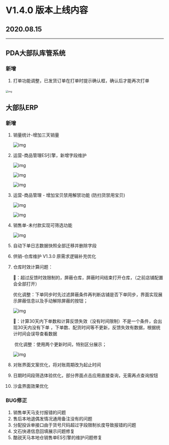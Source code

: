 # V1.4.0 版本上线内容

## 2020.08.15

------

## PDA大部队库管系统

### **新增**

1. 打单功能调整，已发货订单在打单时提示确认框，确认后才能再次打单

​            <img src="https://qqadapt.qpic.cn/txdocpic/0/3ec515a9201677f40d33b7f8816835dc/0?w=720&amp;h=1280" alt="img" style="zoom:50%;" />            

## **大部队ERP**

### **新增**

1. 销量统计-增加三天销量

   ![img](https://qqadapt.qpic.cn/txdocpic/0/351c4507c9c6c3d86c7a01031ede599b/0?w=787&h=515)            

   

2. 运营-商品管理ES引擎，新增字段维护

   ![img](https://qqadapt.qpic.cn/txdocpic/0/e571a02a18b9637328487ab4715f7909/0?w=789&h=443)            

    ![img](https://qqadapt.qpic.cn/txdocpic/0/d70722c3b52e205f53b285d135a9f064/0?w=588&h=414)            

   ![img](https://qqadapt.qpic.cn/txdocpic/0/c008bdc0cf3e718eb9c164ede530e996/0?w=1402&h=840)            

3. 运营-商品管理 - 增加宝贝禁用解禁功能   (防扫货禁用宝贝)

    ![img](https://qqadapt.qpic.cn/txdocpic/0/d92d53f5b8c29e3d165c7bc2b1743a5f/0?w=402&h=382)            

    ![img](https://qqadapt.qpic.cn/txdocpic/0/7d44694af0d86d3b14e724821ca0899d/0?w=382&h=311)            

4. 销售单-未付款实现可筛选功能

    ![img](https://qqadapt.qpic.cn/txdocpic/0/837de8463bf5ef43f7054460d0dd5167/0?w=669&h=479)            

5. 自动下单日志数据快照全部迁移并删除字段

6. 供销-仓库维护 V1.3.0 原需求逻辑补充优化

7. 仓库时效计算问题：

   ​    🌟：超过反馈时效限制的，屏蔽仓库，屏蔽时间结束打开仓库，（之前店铺配置会全部打开）

   ​    		优化调整：下单同步时先过滤屏蔽条件再判断店铺是否下单同步，界面实现展示屏蔽信息以及手动解除屏蔽的按钮；

   ![img](https://qqadapt.qpic.cn/txdocpic/0/6cb9d0c170026cea98e5b126d3a1804b/0?w=1130&h=613)            

   ​    🌟：计算30天内下单数和计算反馈失效（没有时间限制）不是一个条件，会出现30天内没有下单 ，下单数、配货时间等不更新，反馈失效有数据，根据统计时间会误导查看数据

   ​    优化调整：使用两个更新时间，特别区分展示；

    ![img](https://qqadapt.qpic.cn/txdocpic/0/b28bfecb96400dae768a509d45cc1a20/0?w=550&h=346)            

8. 对账界面文案优化，将对账周期改为起止时间

9. 日期时间段筛选体验优化，部分界面点击应用直接查询，无需再点查询按钮

10. 沙盒界面效果优化





### **BUG修正**

1.  销售单天马支付报错的问题
2. 售后本地退偶发情况通用备注没有的问题
3. 分配投诉单接口由于货号尺码超过字段限制长度导致报错的问题
4. 文石快递信息回填展示问题修复
5. 酷锐天马本地仓销售单ES引擎的维护问题修复